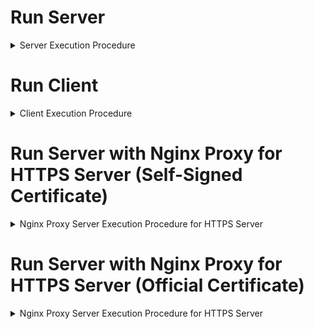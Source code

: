 Run Server
==============================

<details>
<summary>Server Execution Procedure</summary>
      
1. Create Docker Network in Server
    * Containers on the same network can communicate with each other by their container name.
    * Docker's built-in DNS server automatically resolves container names to their internal IP addresses.

```
# E.g. {NETWORK_NAME}=test_network
docker network create {NETWORK_NAME}
```

2. Build Server Docker Image

```
# E.g. {SERVER_PORT}=8001
docker build --build-arg SERVER_PORT={SERVER_PORT} -t server_env -f Dockerfile.server .
```

3. Run Server Docker Container 

```
# E.g. {DOCKER_NAME}=test_server, {SERVER_PORT}=8001, {NETWORK_NAME}=test_network
export PUBLIC_IP=$(curl -s ifconfig.me)
docker run --rm -d --name {DOCKER_NAME} -p {SERVER_PORT}:{SERVER_PORT} --network {NETWORK_NAME} -e PUBLIC_IP=$PUBLIC_IP server_env
```

4. Check Real-Time Logs

```
# E.g. {DOCKER_NAME}=test_server
docker logs -f {DOCKER_NAME}
```

</details>


Run Client
==============================

<details>
<summary>Client Execution Procedure</summary>
      
1. Create Docker Network in Client
    * Containers on the same network can communicate with each other by their container name.
    * Docker's built-in DNS server automatically resolves container names to their internal IP addresses.

```
# E.g. {NETWORK_NAME}=test_network
docker network create {NETWORK_NAME}
```

2. Build Client Docker Image

```
# E.g. {SERVER_IP}=Public IP of Server (192.0.0.1), {SERVER_PORT}=8001
docker build --build-arg SERVER_HOSTNAME={SERVER_IP} --build-arg SERVER_PORT={SERVER_PORT} -t client_env -f Dockerfile.client .
```

3. Run Client Docker Container 

```
# E.g. {DOCKER_NAME}=test_server, {NETWORK_NAME}=test_network
docker run --rm -d --name {DOCKER_NAME} --network {NETWORK_NAME} client_env
```

</details>


Run Server with Nginx Proxy for HTTPS Server (Self-Signed Certificate)
==============================

<details>
<summary>Nginx Proxy Server Execution Procedure for HTTPS Server</summary>

1. Generate Self-Signed Certificate

```
bash generate-selfsigned-cert.sh
```

2. Run Docker Compose

```
docker-compose up --build
```

3. Turn-off Docker Compose

```
docker-compose down && docker compose up --build
```

</details>


Run Server with Nginx Proxy for HTTPS Server (Official Certificate)
==============================

<details>
<summary>Nginx Proxy Server Execution Procedure for HTTPS Server</summary>

1. Domain Setup
   * If you don't have a domain, use [DuckDNS](https://www.duckdns.org/). (e.g. test.duckdns.org)

2. Check Public IP

```
curl ifconfig.me
nslookup {DOMAIN_NAME}
```

3. Run Docker Compose of Certbot service 

    * Docker Compose to run the Certbot service one time for the purpose of issuing a new SSL/TLS certificate

    * Command Breakdown
        * **`docker-compose run`**: Executes a one-time command for a service defined in `docker-compose.yml`.
        * **`--rm`**: Automatically removes the container after the command exits. Ideal for one-off tasks like issuing certificates.
        * **`--service-ports`**: Publishes the service's defined ports to the host. Necessary for Certbot to use port 80/443 for domain validation.
        * **`certbot`**: The name of the service to run.
        * **`certonly`**: A Certbot subcommand to obtain a certificate without automatically modifying web server configurations.

    * Certbot Options
        * **`-d {DOMAIN_NAME}`**: Specifies the domain name(s) to issue a certificate for.
        * **`--email {EMAIL_ADDRESS}`**: The email address for registration and certificate expiration notices.
        * **`--agree-tos`**: Agrees to the Let's Encrypt Terms of Service.
        * **`--no-eff-email`**: Opts out of sharing your email with the Electronic Frontier Foundation (EFF).

```
docker-compose run --rm --service-ports certbot certonly -d {DOMAIN_NAME} --email {EMAIL_ADDRESS}--agree-tos --no-eff-email
```

</details>
